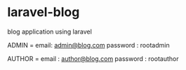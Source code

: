 # laravel-blog
blog application using laravel

ADMIN = email: admin@blog.com
        password : rootadmin

AUTHOR = email : author@blog.com
         password : rootauthor
